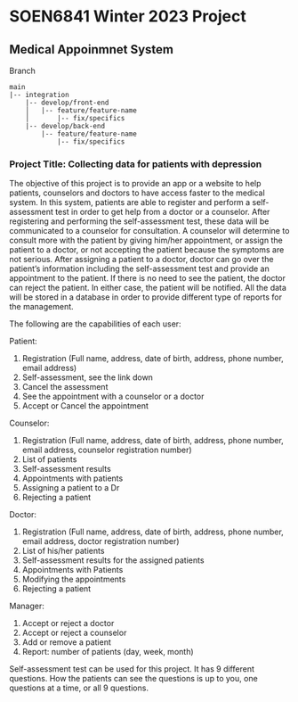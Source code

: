 # SOEN6841 Winter 2023 Project
## Medical Appoinmnet System

Branch
```
main
|-- integration
    |-- develop/front-end
    │   |-- feature/feature-name
    │       |-- fix/specifics
    |-- develop/back-end
        |-- feature/feature-name
            |-- fix/specifics
```




### Project Title: Collecting data for patients with depression

The objective of this project is to provide an app or a website to help patients, counselors and doctors to have access faster to the medical system. In this system, patients are able to register and perform a self-assessment test in order to get help from a doctor or a counselor. After registering and performing the self-assessment test, these data will be communicated to a counselor for consultation. A counselor will determine to consult more with the patient by giving him/her appointment, or assign the patient to a doctor, or not accepting the patient because the symptoms are not serious. After assigning a patient to a doctor, doctor can go over the patient’s information including the self-assessment test and provide an appointment to the patient. If there is no need to see the patient, the doctor can reject the patient. In either case, the patient will be notified. All the data will be stored in a database in order to provide different type of reports for the management.

The following are the capabilities of each user:

Patient:
1. Registration (Full name, address, date of birth, address, phone number, email address)
2. Self-assessment, see the link down
3. Cancel the assessment
4. See the appointment with a counselor or a doctor
5. Accept or Cancel the appointment

Counselor:
1. Registration (Full name, address, date of birth, address, phone number, email address, counselor registration number)
2. List of patients
3. Self-assessment results
4. Appointments with patients
5. Assigning a patient to a Dr
6. Rejecting a patient

Doctor:
1. Registration (Full name, address, date of birth, address, phone number, email address, doctor registration number)
2. List of his/her patients
3. Self-assessment results for the assigned patients
4. Appointments with Patients
5. Modifying the appointments
6. Rejecting a patient

Manager:
1. Accept or reject a doctor
2. Accept or reject a counselor
3. Add or remove a patient
4. Report: number of patients (day, week, month)

Self-assessment test can be used for this project. It has 9 different questions. How the patients can see the questions is up to you, one questions at a time, or all 9 questions.
